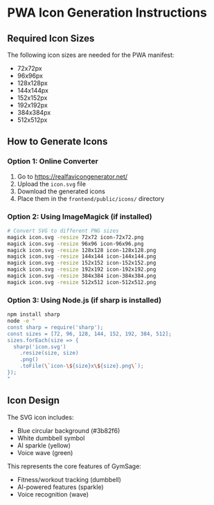 # PWA Icon Generation Instructions

## Required Icon Sizes
The following icon sizes are needed for the PWA manifest:

- 72x72px
- 96x96px  
- 128x128px
- 144x144px
- 152x152px
- 192x192px
- 384x384px
- 512x512px

## How to Generate Icons

### Option 1: Online Converter
1. Go to https://realfavicongenerator.net/
2. Upload the `icon.svg` file
3. Download the generated icons
4. Place them in the `frontend/public/icons/` directory

### Option 2: Using ImageMagick (if installed)
```bash
# Convert SVG to different PNG sizes
magick icon.svg -resize 72x72 icon-72x72.png
magick icon.svg -resize 96x96 icon-96x96.png
magick icon.svg -resize 128x128 icon-128x128.png
magick icon.svg -resize 144x144 icon-144x144.png
magick icon.svg -resize 152x152 icon-152x152.png
magick icon.svg -resize 192x192 icon-192x192.png
magick icon.svg -resize 384x384 icon-384x384.png
magick icon.svg -resize 512x512 icon-512x512.png
```

### Option 3: Using Node.js (if sharp is installed)
```bash
npm install sharp
node -e "
const sharp = require('sharp');
const sizes = [72, 96, 128, 144, 152, 192, 384, 512];
sizes.forEach(size => {
  sharp('icon.svg')
    .resize(size, size)
    .png()
    .toFile(\`icon-\${size}x\${size}.png\`);
});
"
```

## Icon Design
The SVG icon includes:
- Blue circular background (#3b82f6)
- White dumbbell symbol
- AI sparkle (yellow)
- Voice wave (green)

This represents the core features of GymSage:
- Fitness/workout tracking (dumbbell)
- AI-powered features (sparkle)
- Voice recognition (wave)
